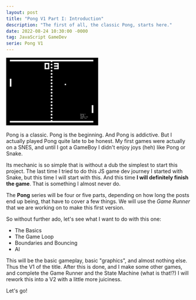 ```yaml
---
layout: post
title: "Pong V1 Part I: Introduction"
description: "The first of all, the classic Pong, starts here."
date: 2022-08-24 10:30:00 -0000
tag: JavaScript GameDev
serie: Pong V1
---
```

![Pong](/images/pong1.png)

Pong is a classic. Pong is the beginning. And Pong is addictive. But I actually played Pong quite late to be honest. My first games were actually on a SNES, and until I got a GameBoy I didn't enjoy joys (heh) like Pong or Snake.

Its mechanic is so simple that is without a dub the simplest to start this project. The last time I tried to do this JS game dev journey I started with Snake, but this time I will start with this. And this time **I will definitely finish the game**. That is something I almost never do.

The **Pong** series will be four or five parts, depending on how long the posts end up being, that have to cover a few things. We will use the _Game Runner_ that we are working on to make this first version.

So without further ado, let's see what I want to do with this one:

* The Basics
* The Game Loop
* Boundaries and Bouncing
* AI

This will be the basic gameplay, basic "graphics", and almost nothing else. Thus the V1 of the title. After this is done, and I make some other games, and complete the Game Runner and the State Machine (what is that!?) I will rework this into a V2 with a little more juiciness.

Let's go!
